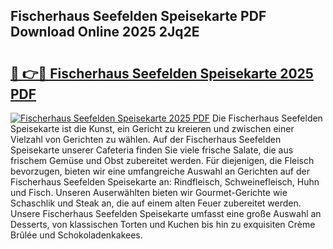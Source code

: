 ## Fischerhaus Seefelden Speisekarte PDF Download Online 2025 2Jq2E

# <h2><a href="http://gc5dzd.nevu.top/?p=Fischerhaus+Seefelden+Speisekarte">🔗 👉🔴 Fischerhaus Seefelden Speisekarte 2025 PDF</a></h2>

[![Fischerhaus Seefelden Speisekarte 2025 PDF](https://i.imgur.com/dBaPXMq.png)](http://gc5dzd.nevu.top/?p=Fischerhaus+Seefelden+Speisekarte)
Die Fischerhaus Seefelden Speisekarte ist die Kunst, ein Gericht zu kreieren und zwischen einer Vielzahl von Gerichten zu wählen. Auf der Fischerhaus Seefelden Speisekarte unserer Cafeteria finden Sie viele frische Salate, die aus frischem Gemüse und Obst zubereitet werden. Für diejenigen, die Fleisch bevorzugen, bieten wir eine umfangreiche Auswahl an Gerichten auf der Fischerhaus Seefelden Speisekarte an: Rindfleisch, Schweinefleisch, Huhn und Fisch. Unseren Auserwählten bieten wir Gourmet-Gerichte wie Schaschlik und Steak an, die auf einem alten Feuer zubereitet werden. Unsere Fischerhaus Seefelden Speisekarte umfasst eine große Auswahl an Desserts, von klassischen Torten und Kuchen bis hin zu exquisiten Crème Brûlée und Schokoladenkakees.

